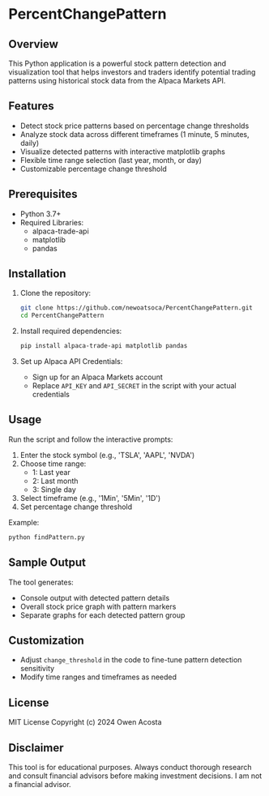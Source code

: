# PercentChangePattern

## Overview
This Python application is a powerful stock pattern detection and visualization tool that helps investors and traders identify potential trading patterns using historical stock data from the Alpaca Markets API.

## Features
- Detect stock price patterns based on percentage change thresholds
- Analyze stock data across different timeframes (1 minute, 5 minutes, daily)
- Visualize detected patterns with interactive matplotlib graphs
- Flexible time range selection (last year, month, or day)
- Customizable percentage change threshold

## Prerequisites
- Python 3.7+
- Required Libraries:
  - alpaca-trade-api
  - matplotlib
  - pandas

## Installation
1. Clone the repository:
   ```bash
   git clone https://github.com/newoatsoca/PercentChangePattern.git
   cd PercentChangePattern
   ```

2. Install required dependencies:
   ```bash
   pip install alpaca-trade-api matplotlib pandas
   ```

3. Set up Alpaca API Credentials:
   - Sign up for an Alpaca Markets account
   - Replace `API_KEY` and `API_SECRET` in the script with your actual credentials

## Usage
Run the script and follow the interactive prompts:

1. Enter the stock symbol (e.g., 'TSLA', 'AAPL', 'NVDA')
2. Choose time range:
   - 1: Last year
   - 2: Last month
   - 3: Single day
3. Select timeframe (e.g., '1Min', '5Min', '1D')
4. Set percentage change threshold

Example:
```bash
python findPattern.py
```

## Sample Output
The tool generates:
- Console output with detected pattern details
- Overall stock price graph with pattern markers
- Separate graphs for each detected pattern group

## Customization
- Adjust `change_threshold` in the code to fine-tune pattern detection sensitivity
- Modify time ranges and timeframes as needed

## License
MIT License
Copyright (c) 2024 Owen Acosta

## Disclaimer
This tool is for educational purposes. Always conduct thorough research and consult financial advisors before making investment decisions. I am not a financial advisor.
